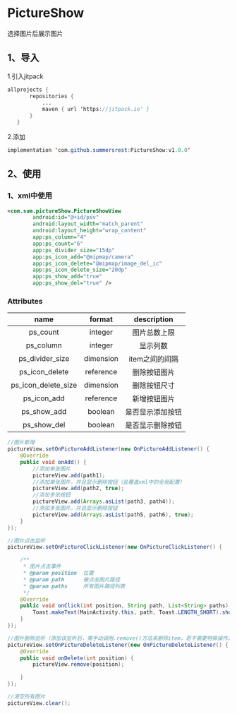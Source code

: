 # PictureShow
选择图片后展示图片
## **1、导入**
 1.引入jitpack
 ```java
allprojects {
		repositories {
			...
			maven { url 'https://jitpack.io' }
		}
	}
```
2.添加
```java
implementation 'com.github.summersrest:PictureShow:v1.0.0'
```
## **2、使用**
### 1、xml中使用
```xml
<com.sum.pictureShow.PictureShowView
        android:id="@+id/psv"
        android:layout_width="match_parent"
        android:layout_height="wrap_content"
        app:ps_column="4"
        app:ps_count="6"
        app:ps_divider_size="15dp"
        app:ps_icon_add="@mipmap/camera"
        app:ps_icon_delete="@mipmap/image_del_ic"
        app:ps_icon_delete_size="20dp"
        app:ps_show_add="true"
        app:ps_show_del="true" />
```
### Attributes
|name|format|description|
|:---:|:---:|:---:|
| ps_count  | integer |图片总数上限
| ps_column  | integer  |显示列数
| ps_divider_size | dimension  |item之间的间隔
| ps_icon_delete | reference  |删除按钮图片
| ps_icon_delete_size | dimension  |删除按钮尺寸
| ps_icon_add | reference  |新增按钮图片
| ps_show_add | boolean  |是否显示添加按钮
| ps_show_del | boolean  |是否显示删除按钮

```java
//图片新增
pictureView.setOnPictureAddListener(new OnPictureAddListener() {
    @Override
    public void onAdd() {
        //添加单张图片
        pictureView.add(path1);
        //添加单张图片，并且显示删除按钮（会覆盖xml中的全局配置）
        pictureView.add(path2, true);
        //添加多张按钮
        pictureView.add(Arrays.asList(path3, path4));
        //添加多张图片，并且显示删除按钮
        pictureView.add(Arrays.asList(path5, path6), true);
    }
});

//图片点击监听
pictureView.setOnPictureClickListener(new OnPictureClickListener() {

    /**
     * 图片点击事件
     * @param position  位置
     * @param path      被点击图片路径
     * @param paths     所有图片路径列表
     */
    @Override
    public void onClick(int position, String path, List<String> paths) {
        Toast.makeText(MainActivity.this, path, Toast.LENGTH_SHORT).show();
    }
});

//图片删除监听（添加该监听后，需手动调用.remove()方法来删除item，若不需要特殊操作，无需添加该监听事件）
pictureView.setOnPictureDeleteListener(new OnPictureDeleteListener() {
    @Override
    public void onDelete(int position) {
        pictureView.remove(position);

    }
});

//清空所有图片
pictureView.clear();
```
